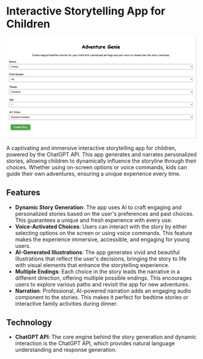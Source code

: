 # Interactive Storytelling App for Children

![Interactive Storytelling](/screenshot.png)

A captivating and immersive interactive storytelling app for children, powered by the ChatGPT API. This app generates and narrates personalized stories, allowing children to dynamically influence the storyline through their choices. Whether using on-screen options or voice commands, kids can guide their own adventures, ensuring a unique experience every time.

## Features

- **Dynamic Story Generation**: The app uses AI to craft engaging and personalized stories based on the user's preferences and past choices. This guarantees a unique and fresh experience with every use.
- **Voice-Activated Choices**: Users can interact with the story by either selecting options on the screen or using voice commands. This feature makes the experience immersive, accessible, and engaging for young users.
- **AI-Generated Illustrations**: The app generates vivid and beautiful illustrations that reflect the user's decisions, bringing the story to life with visual elements that enhance the storytelling experience.
- **Multiple Endings**: Each choice in the story leads the narrative in a different direction, offering multiple possible endings. This encourages users to explore various paths and revisit the app for new adventures.
- **Narration**: Professional, AI-powered narration adds an engaging audio component to the stories. This makes it perfect for bedtime stories or interactive family activities during dinner.

## Technology

- **ChatGPT API**: The core engine behind the story generation and dynamic interaction is the ChatGPT API, which provides natural language understanding and response generation.

